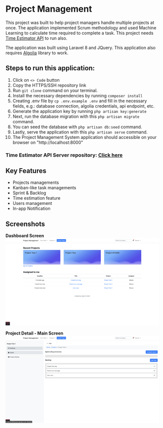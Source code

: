 # Project Management

This project was built to help project managers handle multiple projects at once. The application implemented Scrum methodology and used Machine Learning to calculate time required to complete a task. This project needs [Time Estimator API](https://github.com/stevencibambo/time-estimator-api) to run also.
<br>

The application was built using Laravel 8 and JQuery. This application also requires [Algolia](https://algolia.com) library to work.

## Steps to run this application:

1. Click on `<> Code` button
2. Copy the HTTPS/SSH repository link
3. Run `git clone` command on your terminal.
4. Install the necessary dependencies by running `composer install`
5. Creating .env file by `cp .env.example .env` and fill in the necessary fields, e.g.: database connection, algolia credentials, api endpoint, etc.
6. Generate the application key by running `php artisan key:generate`
7. Next, run the database migration with this `php artisan migrate` command.
8. You can seed the database with `php artisan db:seed` command.
9. Lastly, serve the application with this `php artisan serve` command.
10. The Project Management System application should accessible on your browser on "http://localhost:8000"

### Time Estimator API Server repository: [Click here](https://github.com/stevencibambo/time-estimator-api)

## Key Features

-   Projects managements
-   Kanban-like task managements
-   Sprint & Backlog
-   Time estimation feature
-   Users management
-   In-app Notification

## Screenshots

**Dashboard Screen**
![Dashboard Screen](./documentation-images/Dashboard.png)

**Project Detail - Main Screen**
![Project Detail - Main Screen](./documentation-images/project.png)
